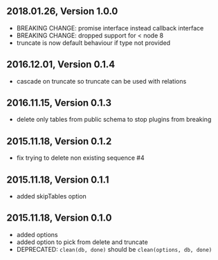 ## 2018.01.26, Version 1.0.0

* BREAKING CHANGE: promise interface instead callback interface
* BREAKING CHANGE: dropped support for < node 8
* truncate is now default behaviour if type not provided

## 2016.12.01, Version 0.1.4

* cascade on truncate so truncate can be used with relations

## 2016.11.15, Version 0.1.3

* delete only tables from public schema to stop plugins from breaking

## 2015.11.18, Version 0.1.2

* fix trying to delete non existing sequence #4

## 2015.11.18, Version 0.1.1

* added skipTables option

## 2015.11.18, Version 0.1.0

* added options
* added option to pick from delete and truncate
* DEPRECATED: `clean(db, done)` should be `clean(options, db, done)`
